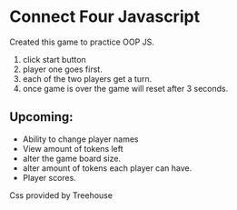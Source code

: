 # Connect Four Javascript
Created this game to practice OOP JS.

1. click start button 
2. player one goes first.
3. each of the two players get a turn.
4. once game is over the game will reset after 3 seconds.

## Upcoming:

- Ability to change player names
- View amount of tokens left
- alter the game board size.
- alter amount of tokens each player can have.
- Player scores.

Css provided by Treehouse
